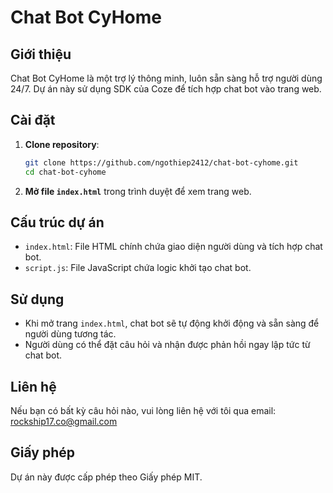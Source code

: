 # Chat Bot CyHome

## Giới thiệu
Chat Bot CyHome là một trợ lý thông minh, luôn sẵn sàng hỗ trợ người dùng 24/7. Dự án này sử dụng SDK của Coze để tích hợp chat bot vào trang web.

## Cài đặt

1. **Clone repository**:
   ```bash
   git clone https://github.com/ngothiep2412/chat-bot-cyhome.git
   cd chat-bot-cyhome
   ```

2. **Mở file `index.html`** trong trình duyệt để xem trang web.

## Cấu trúc dự án

- `index.html`: File HTML chính chứa giao diện người dùng và tích hợp chat bot.
- `script.js`: File JavaScript chứa logic khởi tạo chat bot.

## Sử dụng

- Khi mở trang `index.html`, chat bot sẽ tự động khởi động và sẵn sàng để người dùng tương tác.
- Người dùng có thể đặt câu hỏi và nhận được phản hồi ngay lập tức từ chat bot.

## Liên hệ
Nếu bạn có bất kỳ câu hỏi nào, vui lòng liên hệ với tôi qua email: rockship17.co@gmail.com

## Giấy phép
Dự án này được cấp phép theo Giấy phép MIT. 
